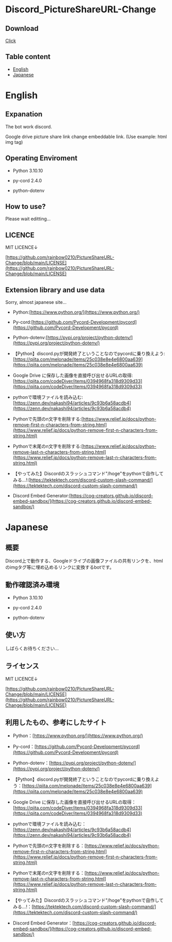 # Discord_PictureShareURL-Change

## Download
[Click](https://github.com/rainbow0210/PictureShareURL-Change/archive/refs/heads/main.zip)
## Table content

* [English](https://github.com/rainbow0210/PictureShareURL-Change/#English)
* [Japanese](https://github.com/rainbow0210/PictureShareURL-Change/#Japanese)

# English
## Expanation
The bot work discord.

Google drive picture share link change embeddable link. (Use example: html img tag)

## Operating Enviroment
* Python 3.10.10

* py-cord 2.4.0

* python-dotenv

## How to use?
Please wait editting...

## LICENCE
MIT LICENCE↓

[https://github.com/rainbow0210/PictureShareURL-Change/blob/main/LICENSE](https://github.com/rainbow0210/PictureShareURL-Change/blob/main/LICENSE)

## Extension library and use data
Sorry, almost japanese site...

* Python:[https://www.python.org/](https://www.python.org/)

* Py-cord:[https://github.com/Pycord-Development/pycord](https://github.com/Pycord-Development/pycord)

* Python-dotenv:[https://pypi.org/project/python-dotenv/](https://pypi.org/project/python-dotenv/)

* 【Python】discord.pyが開発終了ということなのでpycordに乗り換えよう:[https://qiita.com/melonade/items/25c038e8e4e6800aa639](https://qiita.com/melonade/items/25c038e8e4e6800aa639)

* Google Drive に保存した画像を直接呼び出せるURLの取得:[https://qiita.com/codeDiver/items/0394968fa318d9309d33](https://qiita.com/codeDiver/items/0394968fa318d9309d33)

* pythonで環境ファイルを読み込む:[https://zenn.dev/nakashi94/articles/9c93b6a58acdb4](https://zenn.dev/nakashi94/articles/9c93b6a58acdb4)

* Pythonで先頭のn文字を削除する:[https://www.relief.jp/docs/python-remove-first-n-characters-from-string.html](https://www.relief.jp/docs/python-remove-first-n-characters-from-string.html)

* Pythonで末尾のn文字を削除する:[https://www.relief.jp/docs/python-remove-last-n-characters-from-string.html](https://www.relief.jp/docs/python-remove-last-n-characters-from-string.html)

* 【やってみた】Discordのスラッシュコマンド"/hoge"をpythonで自作してみる...!:[https://tektektech.com/discord-custom-slash-command/](https://tektektech.com/discord-custom-slash-command/)

* Discord Embed Generator:[https://cog-creators.github.io/discord-embed-sandbox/](https://cog-creators.github.io/discord-embed-sandbox/)


# Japanese
## 概要
Discord上で動作する、Googleドライブの画像ファイルの共有リンクを、htmlのimgタグ等に埋め込めるリンクに変換するbotです。

## 動作確認済み環境
* Python 3.10.10

* py-cord 2.4.0

* python-dotenv

## 使い方
しばらくお待ちください...

## ライセンス
MIT LICENCE↓

[https://github.com/rainbow0210/PictureShareURL-Change/blob/main/LICENSE](https://github.com/rainbow0210/PictureShareURL-Change/blob/main/LICENSE)

## 利用したもの、参考にしたサイト
* Python：[https://www.python.org/](https://www.python.org/)

* Py-cord：[https://github.com/Pycord-Development/pycord](https://github.com/Pycord-Development/pycord)

* Python-dotenv：[https://pypi.org/project/python-dotenv/](https://pypi.org/project/python-dotenv/)

* 【Python】discord.pyが開発終了ということなのでpycordに乗り換えよう：[https://qiita.com/melonade/items/25c038e8e4e6800aa639](https://qiita.com/melonade/items/25c038e8e4e6800aa639)

* Google Drive に保存した画像を直接呼び出せるURLの取得：[https://qiita.com/codeDiver/items/0394968fa318d9309d33](https://qiita.com/codeDiver/items/0394968fa318d9309d33)

* pythonで環境ファイルを読み込む：[https://zenn.dev/nakashi94/articles/9c93b6a58acdb4](https://zenn.dev/nakashi94/articles/9c93b6a58acdb4)

* Pythonで先頭のn文字を削除する：[https://www.relief.jp/docs/python-remove-first-n-characters-from-string.html](https://www.relief.jp/docs/python-remove-first-n-characters-from-string.html)

* Pythonで末尾のn文字を削除する：[https://www.relief.jp/docs/python-remove-last-n-characters-from-string.html](https://www.relief.jp/docs/python-remove-last-n-characters-from-string.html)

* 【やってみた】Discordのスラッシュコマンド"/hoge"をpythonで自作してみる...!：[https://tektektech.com/discord-custom-slash-command/](https://tektektech.com/discord-custom-slash-command/)

* Discord Embed Generator：[https://cog-creators.github.io/discord-embed-sandbox/](https://cog-creators.github.io/discord-embed-sandbox/)
